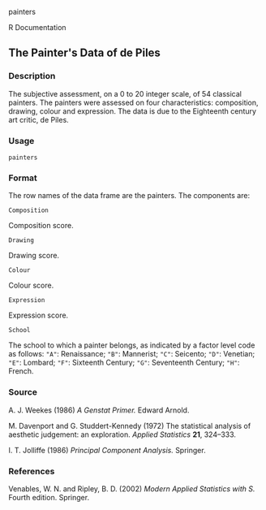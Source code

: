 painters

R Documentation

##  The Painter's Data of de Piles

### Description

The subjective assessment, on a 0 to 20 integer scale, of 54 classical
painters. The painters were assessed on four characteristics: composition,
drawing, colour and expression. The data is due to the Eighteenth century art
critic, de Piles.

### Usage

    
    painters

### Format

The row names of the data frame are the painters. The components are:

`Composition`

Composition score.

`Drawing`

Drawing score.

`Colour`

Colour score.

`Expression`

Expression score.

`School`

The school to which a painter belongs, as indicated by a factor level code as
follows: `"A"`: Renaissance; `"B"`: Mannerist; `"C"`: Seicento; `"D"`:
Venetian; `"E"`: Lombard; `"F"`: Sixteenth Century; `"G"`: Seventeenth
Century; `"H"`: French.

### Source

A. J. Weekes (1986) _A Genstat Primer._ Edward Arnold.

M. Davenport and G. Studdert-Kennedy (1972) The statistical analysis of
aesthetic judgement: an exploration. _Applied Statistics_ **21**, 324–333.

I. T. Jolliffe (1986) _Principal Component Analysis._ Springer.

### References

Venables, W. N. and Ripley, B. D. (2002) _Modern Applied Statistics with S._
Fourth edition. Springer.

